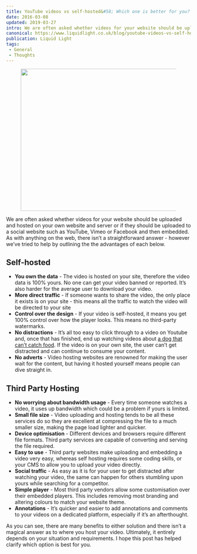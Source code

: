 ```yaml
---
title: YouTube videos vs self-hosted&#58; Which one is better for you?
date: 2016-03-08
updated: 2019-03-27
intro: We are often asked whether videos for your website should be uploaded and hosted on your own website and server or if they should be uploaded to a social website ...
canonical: https://www.liquidlight.co.uk/blog/youtube-videos-vs-self-hosted-which-one-is-better-for-you/
publication: Liquid Light
tags:
 - General
 - Thoughts
---
```


<div class="content"> <span class="photos"><span class="photo"><figure><img src="/fileadmin/_processed_/csm_youtube_47400db081.png" width="450" height="388" data-image="b8e5ph3v3u2z"></figure></span></span> <p class="featured">We are often asked whether videos for your website should be uploaded and hosted on your own website and server or if they should be uploaded to a social website such as YouTube, Vimeo or Facebook and then embedded. As with anything on the web, there isn’t a straightforward answer - however we’ve tried to help by outlining the the advantages of each below. </p> <h2 dir="ltr">Self-hosted</h2><ul><li><strong>You own the data</strong> - The video is hosted on your site, therefore the video data is 100% yours. No one can get your video banned or reported. It’s also harder for the average user to download your video.</li><li><strong>More direct traffic</strong> - If someone wants to share the video, the only place it exists is on your site - this means all the traffic to watch the video will be directed to your site</li><li><strong>Control over the design</strong> - If your video is self-hosted, it means you get 100% control over how the player looks. This means no third-party watermarks.</li><li><strong>No distractions</strong> - It’s all too easy to click through to a video on Youtube and, once that has finished, end up watching videos about <a href="https://www.youtube.com/watch?v=6w2UxDdhZPk" target="_blank">a dog that can’t catch food</a>. If the video is on your own site, the user can’t get distracted and can continue to consume your content.</li><li><strong>No adverts</strong> - Video hosting websites are renowned for making the user wait for the content, but having it hosted yourself means people can dive straight in.</li></ul><h2 dir="ltr">Third Party Hosting</h2><ul><li><strong>No worrying about bandwidth usage</strong> - Every time someone watches a video, it uses up bandwidth which could be a problem if yours is limited.</li><li><strong>Small file size</strong> - Video uploading and hosting tends to be all these services do so they are excellent at compressing the file to a much smaller size, making the page load lighter and quicker.</li><li><strong>Device optimisation</strong> - Different devices and browsers require different file formats. Third party services are capable of converting and serving the file required.</li><li><strong>Easy to use</strong> - Third party websites make uploading and embedding a video very easy, whereas self hosting requires some coding skills, or your CMS to allow you to upload your video directly.</li><li><strong>Social traffic</strong> - As easy as it is for your user to get distracted after watching your video, the same can happen for others stumbling upon yours while searching for a competitor.</li><li><strong>Simple player</strong> - Most third party vendors allow some customisation over their embedded players. This includes removing most branding and altering colours to match your website theme.</li><li><strong>Annotations</strong> - It’s quicker and easier to add annotations and comments to your videos on a dedicated platform, especially if it’s an afterthought. </li></ul><p>As you can see, there are many benefits to either solution and there isn’t a magical answer as to where you host your video. Ultimately, it entirely depends on your situation and requirements. I hope this post has helped clarify which option is best for you.</p>      </div>